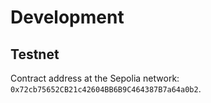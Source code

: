 # Development

## Testnet

Contract address at the Sepolia network: `0x72cb75652CB21c42604BB6B9C464387B7a64a0b2`.
